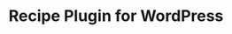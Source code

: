 ---
title: Recipe Plugin for WordPress
slug: repice-plugin-wordpress
excerpt: Design for a WordPress plugin we were planning on releasing. On the backburner for now.
project_type: UI/UX Design
contact: Internal
client_content: Internal
featured: false
thumb: "/media/work/wordpress-recipe-plugin.jpg"
image: "/media/work/recipe-plugin-concept.jpg"
gallery: ""
url: ""
status: Shelfed
services: ['UI Design','Wireframing','Prototyping','Research', 'WordPress Plugin Development']
tools: ['Adobe XD']
stack: ['UIkit','Beans', 'WordPress']
launch_date: 2020-06-01
---